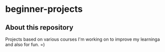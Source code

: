 # beginner-projects
## About this repository
Projects based on various courses I'm working on to improve my learninga and also for fun. =)
